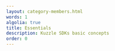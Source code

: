 ```yaml
---
layout: category-members.html
words: 1
algolia: true
title: Essentials
description: Kuzzle SDKs basic concepts
order: 0
---
```

